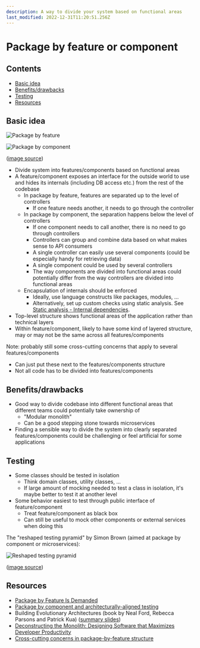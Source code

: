```yaml
---
description: A way to divide your system based on functional areas
last_modified: 2022-12-31T11:20:51.256Z
---
```


# Package by feature or component

## Contents

-   [Basic idea](#basic-idea)
-   [Benefits/drawbacks](#benefitsdrawbacks)
-   [Testing](#testing)
-   [Resources](#resources)

## Basic idea

![Package by feature](_img/Package-by-feature-or-component/package-by-feature.png)

![Package by component](_img/Package-by-feature-or-component/package-by-component.png)

([image source](http://www.codingthearchitecture.com/2015/03/08/package_by_component_and_architecturally_aligned_testing.html))

-   Divide system into features/components based on functional areas
-   A feature/component exposes an interface for the outside world to use and hides its internals (including DB access etc.) from the rest of the codebase
    -   In package by feature, features are separated up to the level of controllers
        -   If one feature needs another, it needs to go through the controller
    -   In package by component, the separation happens below the level of controllers
        -   If one component needs to call another, there is no need to go through controllers
        -   Controllers can group and combine data based on what makes sense to API consumers
        -   A single controller can easily use several components (could be especially handy for retrieving data)
        -   A single component could be used by several controllers
        -   The way components are divided into functional areas could potentially differ from the way controllers are divided into functional areas
    -   Encapsulation of internals should be enforced
        -   Ideally, use language constructs like packages, modules, ...
        -   Alternatively, set up custom checks using static analysis. See [Static analysis - Internal dependencies](../../processes-techniques/Static-analysis.md#internal-dependencies).
-   Top-level structure shows functional areas of the application rather than technical layers
-   Within feature/component, likely to have some kind of layered structure, may or may not be the same across all features/components

Note: probably still some cross-cutting concerns that apply to several features/components

-   Can just put these next to the features/components structure
-   Not all code has to be divided into features/components

## Benefits/drawbacks

-   Good way to divide codebase into different functional areas that different teams could potentially take ownership of
    -   "Modular monolith"
    -   Can be a good stepping stone towards microservices
-   Finding a sensible way to divide the system into clearly separated features/components could be challenging or feel artificial for some applications

## Testing

-   Some classes should be tested in isolation
    -   Think domain classes, utility classes, ...
    -   If large amount of mocking needed to test a class in isolation, it's maybe better to test it at another level
-   Some behavior easiest to test through public interface of feature/component
    -   Treat feature/component as black box
    -   Can still be useful to mock other components or external services when doing this

The "reshaped testing pyramid" by Simon Brown (aimed at package by component or microservices):

![Reshaped testing pyramid](_img/Package-by-feature-or-component/reshaped-testing-pyramid.png)

([image source](http://www.codingthearchitecture.com/2015/03/08/package_by_component_and_architecturally_aligned_testing.html))

## Resources

-   [Package by Feature Is Demanded](https://dzone.com/articles/package-by-feature-is-demanded)
-   [Package by component and architecturally-aligned testing](http://www.codingthearchitecture.com/2015/03/08/package_by_component_and_architecturally_aligned_testing.html)
-   Building Evolutionary Architectures (book by Neal Ford, Rebecca Parsons and Patrick Kua) ([summary slides](http://nealford.com/downloads/Evolutionary_Architecture_Keynote_by_Neal_Ford.pdf))
-   [Deconstructing the Monolith: Designing Software that Maximizes Developer Productivity](https://engineering.shopify.com/blogs/engineering/deconstructing-monolith-designing-software-maximizes-developer-productivity)
-   [Cross-cutting concerns in package-by-feature structure](https://softwareengineering.stackexchange.com/questions/379563/cross-cutting-concerns-in-package-by-feature-structure)
